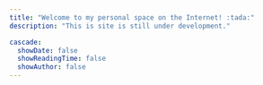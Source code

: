 ```yaml
---
title: "Welcome to my personal space on the Internet! :tada:"
description: "This is site is still under development."

cascade:
  showDate: false
  showReadingTime: false
  showAuthor: false
---
```

